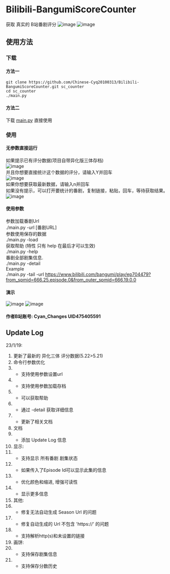 # Bilibili-BangumiScoreCounter
获取 真实的 B站番剧评分
![image](https://user-images.githubusercontent.com/68551684/213353367-525a99d1-5aa6-4eb2-a3d7-9eeb9fef83a0.png)
![image](https://user-images.githubusercontent.com/68551684/213353388-372cfa75-fa28-402d-be34-81d736502873.png)
## 使用方法  
### 下载
#### 方法一
    git clone https://github.com/Chinese-Cyq20100313/Bilibili-BangumiScoreCounter.git sc_counter
    cd sc_counter
    ./main.py

#### 方法二
下载 [main.py](main.py) 直接使用

### 使用

#### 无参数直接运行
如果提示已有评分数据(项目自带异化版三体存档)  
![image](https://user-images.githubusercontent.com/68551684/213120402-0caa1565-7236-435d-a66e-a43b9435cff8.png)  
并且你想要直接统计这个数据的评分，请输入Y并回车  
![image](https://user-images.githubusercontent.com/68551684/213120817-0181df13-af33-4aee-821a-4127b15ddd7a.png)  
如果你想要获取最新数据，请输入n并回车  
如果没有提示，可以打开要统计的番剧，复制链接，粘贴，回车，等待获取结果。
![image](https://user-images.githubusercontent.com/68551684/213110498-c72a9aa0-0376-4eb3-8e3e-b55b589b7fba.png)

#### 使用参数
参数加载番剧Url  
    ./main.py -url [番剧URL]  
参数使用保存的数据  
    ./main.py -load  
获取帮助 (特性 只有 help 在最后才可以生效)  
    ./main.py -help  
番剧全部剧集信息.  
    ./main.py -detail  
Example  
    ./main.py -tail -url https://www.bilibili.com/bangumi/play/ep704479?from_spmid=666.25.episode.0&from_outer_spmid=666.19.0.0
  
#### 演示

![image](https://user-images.githubusercontent.com/68551684/213353423-dc9fe80f-5f99-4b63-b24e-666a6d8c79cb.png)
![image](https://user-images.githubusercontent.com/68551684/213353473-42d2bacc-ab26-4393-9a49-9476c67e602a.png)

#### 作者B站账号: Cyan_Changes UID475405591

## Update Log
23/1/19: 
1. 更新了最新的 异化三体 评分数据(5.22>5.21)
2. 命令行参数优化
3.  - 支持使用参数设置url
4.  - 支持使用参数加载存档
5.  - 可以获取帮助
6.  - 通过 -detail 获取详细信息
7.  - 更新了相关文档
8. 文档
9.  - 添加 Update Log 信息
10. 显示:
11.  - 支持显示 所有番剧 剧集状态
12.  - 如果传入了Episode Id可以显示此集的信息
13.  - 优化颜色和缩进, 增强可读性
14.  - 显示更多信息
15. 其他:
16.  - 修复无法自动生成 Season Url 的问题
17.  - 修复自动生成的 Url 不包含 'https://' 的问题
18.  - 支持解析http(s)和未设置的链接
19. 画饼:
20.  - 支持保存剧集信息
21.  - 支持保存分数历史

